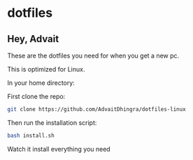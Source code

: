# dotfiles

## Hey, Advait

These are the dotfiles you need for when you get a new pc.

This is optimized for Linux.

In your home directory:

First clone the repo:

```bash
git clone https://github.com/AdvaitDhingra/dotfiles-linux

```
Then run the installation script:
```bash
bash install.sh
```
Watch it install everything you need
